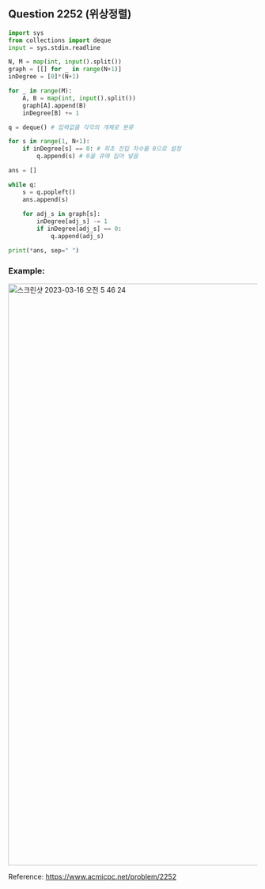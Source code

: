 ## Question 2252 (위상정렬)


```python 3
import sys
from collections import deque
input = sys.stdin.readline

N, M = map(int, input().split())
graph = [[] for _ in range(N+1)]
inDegree = [0]*(N+1)

for _ in range(M):
    A, B = map(int, input().split())
    graph[A].append(B)
    inDegree[B] += 1

q = deque() # 입력값을 각각의 개체로 분류

for s in range(1, N+1):
    if inDegree[s] == 0: # 최초 진입 차수를 0으로 설정
        q.append(s) # 0을 큐에 집어 넣음

ans = []

while q:
    s = q.popleft()
    ans.append(s)
    
    for adj_s in graph[s]:
        inDegree[adj_s] -= 1
        if inDegree[adj_s] == 0:
            q.append(adj_s)

print(*ans, sep=" ")

```


### Example:
<img width="1177" alt="스크린샷 2023-03-16 오전 5 46 24" src="https://user-images.githubusercontent.com/107760647/225438164-754e6649-db92-4aee-ad46-f8bcfc5a0163.png">


Reference:
https://www.acmicpc.net/problem/2252

